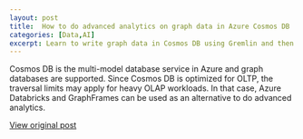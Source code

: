 ```yaml
---
layout: post
title:  How to do advanced analytics on graph data in Azure Cosmos DB
categories: [Data,AI]
excerpt: Learn to write graph data in Cosmos DB using Gremlin and then to read/analyze data in Azure Databricks with GraphFrames.
---
```


Cosmos DB is the multi-model database service in Azure and graph databases are supported. Since Cosmos DB is optimized for OLTP, the traversal limits may apply for heavy OLAP workloads. In that case, Azure Databricks and GraphFrames can be used as an alternative to do advanced analytics.

[View original post](https://towardsdatascience.com/how-to-do-advanced-analytics-on-graph-databases-in-azure-cosmos-db-f0a83b4cb5c4)
